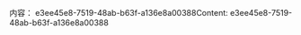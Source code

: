<span data-ttu-id="e9627-101">内容： e3ee45e8-7519-48ab-b63f-a136e8a00388</span><span class="sxs-lookup"><span data-stu-id="e9627-101">Content: e3ee45e8-7519-48ab-b63f-a136e8a00388</span></span>